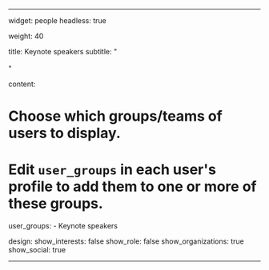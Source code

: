 ---

widget: people
headless: true

weight: 40


title: Keynote speakers
subtitle: "<br><br>"

content:
  # Choose which groups/teams of users to display.
  #   Edit `user_groups` in each user's profile to add them to one or more of these groups.
  user_groups:
    - Keynote speakers

design:
  show_interests: false
  show_role: false
  show_organizations: true
  show_social: true

---